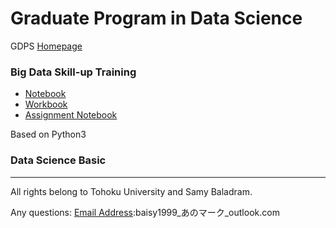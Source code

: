 # Graduate Program in Data Science

GDPS [Homepage](https://sites.google.com/tohoku.ac.jp/gpds-course/home)

### Big Data Skill-up Training 
- [Notebook](GSIS_BigDataSkillUp_LectureNotes.ipynb)  
- [Workbook](“Big_Data_Skill_up_Training_❯_Practice_Workbook_Shin.ipynb)
- [Assignment Notebook](Big_Data_Skill_up_Training_❯_Assignment_Workbook_Shin.ipynb)

Based on Python3

### Data Science Basic
---
All rights belong to Tohoku University and Samy Baladram.

Any questions: [Email Address](mailto:baisy1999@outlook.com):baisy1999_あのマーク_outlook.com